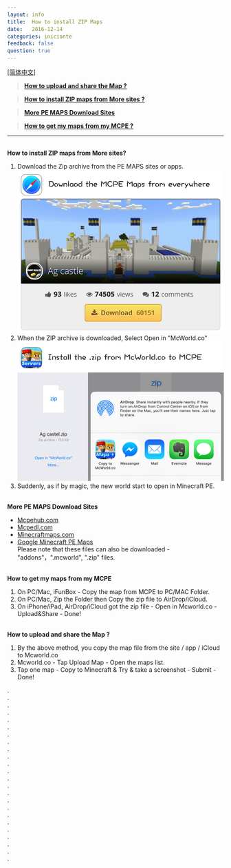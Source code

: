 ```yaml
---
layout: info
title:  How to install ZIP Maps
date:   2016-12-14
categories: iniciante
feedback: false
question: true
---
```

[<u>[简体中文]</u>](http://minecraft-pe-servers.itoytoy.com/download-and-install-minecraft-pe-maps-zip-cn) 

> [**How to upload and share the Map ?**](#0)

> [**How to install ZIP maps from More sites ?**](#1)

> [**More PE MAPS Download Sites**](#2)

> [**How to get my maps from my MCPE ?**](#3)

----
<span id = "1"></span>  
**How to install ZIP maps from More sites?**   
1. Download the Zip archive from the PE MAPS sites or apps.   
[![screenshot](/assets/images/zip1.jpg)](http://mcpehub.com/maps?sort=downloads)  
2. When the ZIP archive is downloaded, Select Open in "McWorld.co"    
![screenshot](/assets/images/zip2.jpg)  
3. Suddenly, as if by magic, the new world start to open in Minecraft PE.

<span id = "2"></span>  
**More PE MAPS Download Sites**  
- [<u>Mcpehub.com</u>](http://mcpehub.com/maps?sort=downloads)  
- [<u>Mcpedl.com</u>](http://mcpedl.com/tag/mcworld/)  
- [<u>Minecraftmaps.com</u>](http://www.minecraftmaps.com/pocket-edition-maps)  
- [<u>Google Minecraft PE Maps</u>](https://www.google.com/webhp?ion=1&espv=2&ie=UTF-8#q=minecraft%20pe%20map)  
Please note that these files can also be downloaded - "addons"，".mcworld", ".zip" files.

<span id = "3"></span>  
**How to get my maps from my MCPE**  
1. On PC/Mac, iFunBox - Copy the map from MCPE to PC/MAC Folder.  
2. On PC/Mac, Zip the Folder then Copy the zip file to AirDrop/iCloud.  
3. On iPhone/iPad, AirDrop/iCloud got the zip file - Open in Mcworld.co - Upload&Share - Done!

<span id = "0"></span>  
**How to upload and share the Map ?**  
1. By the above method, you copy the map file from the site / app / iCloud to Mcworld.co  
2. Mcworld.co - Tap Upload Map - Open the maps list.  
3. Tap one map - Copy to Minecraft & Try & take a screenshot - Submit - Done!
  
  
  
  
  
  
  
  
  
  
  
  
  
  
  
  
  
  
  
  

.  
.  
.  
.  
.  
.  
.  
.  
.  
.  
.  
.  
.  
.  
.  
.  
.  
.  
.  
.  
.  
.  
.  
.  